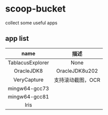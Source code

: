 # scoop-bucket
collect some useful apps

## app list

| name | 描述 |
| :-----:| :----: |
| TablacusExplorer | None |
| OracleJDK8 | OracleJDK8u202 |
|VeryCapture|支持滚动截图，OCR|
|mingw64-gcc73||
|mingw64-gcc81||
|Iris||
